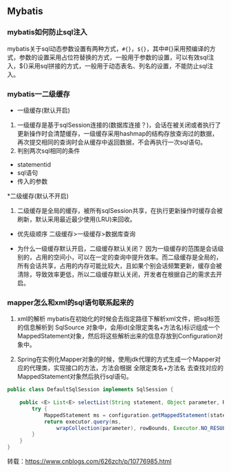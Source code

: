 ## Mybatis 

### mybatis如何防止sql注入
mybatis关于sql动态参数设置有两种方式，`#{}`，`${}`，其中#{}采用预编译的方式，参数的设置采用占位符替换的方式，一般用于参数的设置，可以有效sql注入，${}采用sql拼接的方式，一般用于动态表名、列名的设置，不能防止sql注入。


### mybatis一二级缓存  
* 一级缓存(默认开启) 
1. 一级缓存是基于sqlSession连接的(数据库连接？)，会话在被关闭或者执行了更新操作时会清楚缓存，一级缓存采用hashmap的结构存放查询过的数据，再次提交相同的查询时会从缓存中返回数据，不会再执行一次sql语句。
2. 判别两次sql相同的条件 
* statementid
* sql语句
* 传入的参数

*二级缓存(默认不开启)
1. 二级缓存是全局的缓存，被所有sqlSession共享，在执行更新操作时缓存会被刷新，默认采用最近最少使用(LRU)来回收。

* 优先级顺序 
二级缓存>一级缓存>数据库查询

* 为什么一级缓存默认开启，二级缓存默认关闭？
因为一级缓存的范围是会话级别的，占用的空间小，可以在一定的查询中提升效率。而二级缓存是全局的，所有会话共享，占用的内存可能比较大，且如果个别会话频繁更新，缓存会被清除，导致效率更低，所以二级缓存默认关闭，开发者在根据自己的需求去开启。

### mapper怎么和xml的sql语句联系起来的   
1. xml的解析
mybatis在初始化的时候会去指定路径下解析xml文件，把sql标签的信息解析到 SqlSource 对象中，会用id(全限定类名+方法名)标识组成一个MappedStatement对象，然后将这些解析出来的信息存放到Configuration对象中。

2. Spring在实例化Mapper对象的时候，使用jdk代理的方式生成一个Mapper对应的代理类，实现接口的方法，方法会根据 全限定类名+方法名 去查找对应的MappedStatement对象然后执行sql语句。

```java
public class DefaultSqlSession implements SqlSession {
 
    public <E> List<E> selectList(String statement, Object parameter, RowBounds rowBounds) {
        try {
            MappedStatement ms = configuration.getMappedStatement(statement);
            return executor.query(ms,
                wrapCollection(parameter), rowBounds, Executor.NO_RESULT_HANDLER);
        }
    }
}
```
转载：https://www.cnblogs.com/626zch/p/10776985.html